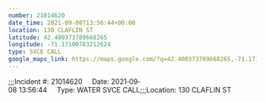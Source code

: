 ```yaml
---
number: 21014620
date_time: 2021-09-08T13:56:44+00:00
location: 130 CLAFLIN ST
latitude: 42.400373789668265
longitude: -71.17100783212624
type: SVCE CALL
google_maps_link: https://maps.google.com/?q=42.400373789668265,-71.17100783212624
---
```


;;;Incident #: 21014620     Date: 2021‐09‐08 13:56:44     Type: WATER SVCE CALL;;;Location: 130 CLAFLIN ST
